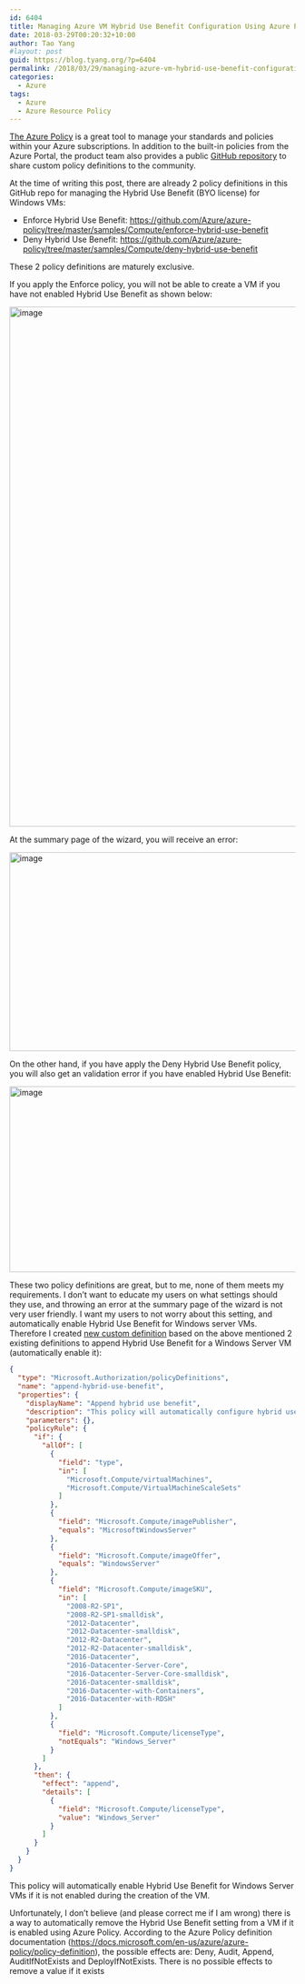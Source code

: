 ```yaml
---
id: 6404
title: Managing Azure VM Hybrid Use Benefit Configuration Using Azure Policy
date: 2018-03-29T00:20:32+10:00
author: Tao Yang
#layout: post
guid: https://blog.tyang.org/?p=6404
permalink: /2018/03/29/managing-azure-vm-hybrid-use-benefit-configuration-using-azure-policy/
categories:
  - Azure
tags:
  - Azure
  - Azure Resource Policy
---
```

<a href="https://docs.microsoft.com/en-us/azure/azure-policy/azure-policy-introduction" target="_blank" rel="noopener">The Azure Policy</a> is a great tool to manage your standards and policies within your Azure subscriptions. In addition to the built-in policies from the Azure Portal, the product team also provides a public <a href="https://github.com/Azure/azure-policy" target="_blank" rel="noopener">GitHub repository</a> to share custom policy definitions to the community.

At the time of writing this post, there are already 2 policy definitions in this GitHub repo for managing the Hybrid Use Benefit (BYO license) for Windows VMs:

* Enforce Hybrid Use Benefit: <a title="https://github.com/Azure/azure-policy/tree/master/samples/Compute/enforce-hybrid-use-benefit" href="https://github.com/Azure/azure-policy/tree/master/samples/Compute/enforce-hybrid-use-benefit">https://github.com/Azure/azure-policy/tree/master/samples/Compute/enforce-hybrid-use-benefit</a>
* Deny Hybrid Use Benefit: <a title="https://github.com/Azure/azure-policy/tree/master/samples/Compute/deny-hybrid-use-benefit" href="https://github.com/Azure/azure-policy/tree/master/samples/Compute/deny-hybrid-use-benefit">https://github.com/Azure/azure-policy/tree/master/samples/Compute/deny-hybrid-use-benefit</a>

These 2 policy definitions are maturely exclusive.

If you apply the Enforce policy, you will not be able to create a VM if you have not enabled Hybrid Use Benefit as shown below:

<a href="https://blog.tyang.org/wp-content/uploads/2018/03/image-9.png"><img style="display: inline; background-image: none;" title="image" src="https://blog.tyang.org/wp-content/uploads/2018/03/image_thumb-9.png" alt="image" width="873" height="915" border="0" /></a>

At the summary page of the wizard, you will receive an error:

<a href="https://blog.tyang.org/wp-content/uploads/2018/03/image-10.png"><img style="display: inline; background-image: none;" title="image" src="https://blog.tyang.org/wp-content/uploads/2018/03/image_thumb-10.png" alt="image" width="588" height="350" border="0" /></a>

On the other hand, if you have apply the Deny Hybrid Use Benefit policy, you will also get an validation error if you have enabled Hybrid Use Benefit:

<a href="https://blog.tyang.org/wp-content/uploads/2018/03/image-11.png"><img style="display: inline; background-image: none;" title="image" src="https://blog.tyang.org/wp-content/uploads/2018/03/image_thumb-11.png" alt="image" width="583" height="327" border="0" /></a>

These two policy definitions are great, but to me, none of them meets my requirements. I don’t want to educate my users on what settings should they use, and throwing an error at the summary page of the wizard is not very user friendly. I want my users to not worry about this setting, and automatically enable Hybrid Use Benefit for Windows server VMs. Therefore I created [new custom definition](https://gist.github.com/tyconsulting/14137eb880edf4397918a91f924b3b01) based on the above mentioned 2 existing definitions to append Hybrid Use Benefit for a Windows Server VM (automatically enable it):

```json
{
  "type": "Microsoft.Authorization/policyDefinitions",
  "name": "append-hybrid-use-benefit",
  "properties": {
    "displayName": "Append hybrid use benefit",
    "description": "This policy will automatically configure hybrid use benefit for Windows Servers.",
    "parameters": {},
    "policyRule": {
      "if": {
        "allOf": [
          {
            "field": "type",
            "in": [
              "Microsoft.Compute/virtualMachines",
              "Microsoft.Compute/VirtualMachineScaleSets"
            ]
          },
          {
            "field": "Microsoft.Compute/imagePublisher",
            "equals": "MicrosoftWindowsServer"
          },
          {
            "field": "Microsoft.Compute/imageOffer",
            "equals": "WindowsServer"
          },
          {
            "field": "Microsoft.Compute/imageSKU",
            "in": [
              "2008-R2-SP1",
              "2008-R2-SP1-smalldisk",
              "2012-Datacenter",
              "2012-Datacenter-smalldisk",
              "2012-R2-Datacenter",
              "2012-R2-Datacenter-smalldisk",
              "2016-Datacenter",
              "2016-Datacenter-Server-Core",
              "2016-Datacenter-Server-Core-smalldisk",
              "2016-Datacenter-smalldisk",
              "2016-Datacenter-with-Containers",
              "2016-Datacenter-with-RDSH"
            ]
          },
          {
            "field": "Microsoft.Compute/licenseType",
            "notEquals": "Windows_Server"
          }
        ]
      },
      "then": {
        "effect": "append",
        "details": [
          {
            "field": "Microsoft.Compute/licenseType",
            "value": "Windows_Server"
          }
        ]
      }
    }
  }
}
```

This policy will automatically enable Hybrid Use Benefit for Windows Server VMs if it is not enabled during the creation of the VM.

Unfortunately, I don’t believe (and please correct me if I am wrong) there is a way to automatically remove the Hybrid Use Benefit setting from a VM if it is enabled using Azure Policy. According to the Azure Policy definition documentation (<a title="https://docs.microsoft.com/en-us/azure/azure-policy/policy-definition" href="https://docs.microsoft.com/en-us/azure/azure-policy/policy-definition">https://docs.microsoft.com/en-us/azure/azure-policy/policy-definition</a>), the possible effects are: Deny, Audit, Append, AuditIfNotExists and DeployIfNotExists. There is no possible effects to remove a value if it exists